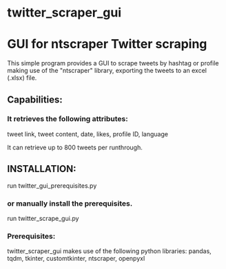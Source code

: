 # twitter_scraper_gui
# GUI for ntscraper Twitter scraping

This simple program provides a GUI to scrape tweets by hashtag or profile making use of the "ntscraper" library, exporting the tweets to an excel (.xlsx) file.

## Capabilities:
### It retrieves the following attributes: 
tweet link, tweet content, date, likes, profile ID, language

It can retrieve up to 800 tweets per runthrough.

## INSTALLATION:
run twitter_gui_prerequisites.py
### or manually install the prerequisites.
run twitter_scrape_gui.py

### Prerequisites:
twitter_scraper_gui makes use of the following python libraries:
pandas, tqdm, tkinter, customtkinter, ntscraper, openpyxl

